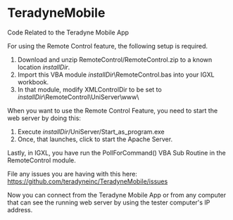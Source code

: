 # TeradyneMobile
Code Related to the Teradyne Mobile App

For using the Remote Control feature, the following setup is required.

1. Download and unzip RemoteControl/RemoteControl.zip to a known location *installDir*.
2. Import this VBA module *installDir*\RemoteControl.bas into your IGXL workbook.
3. In that module, modify XMLControlDir to be set to *installDir*\RemoteControl\UniServer\www\

When you want to use the Remote Control Feature, you need to start the web server by doing this:
1. Execute *installDir*/UniServer/Start_as_program.exe
2. Once, that launches, click to start the Apache Server.

Lastly, in IGXL, you have run the PollForCommand() VBA Sub Routine in the RemoteControl module.

File any issues you are having with this here: https://github.com/teradyneinc/TeradyneMobile/issues

Now you can connect from the Teradyne Mobile App or from any computer that can see the running web server by using the tester computer's IP address.
